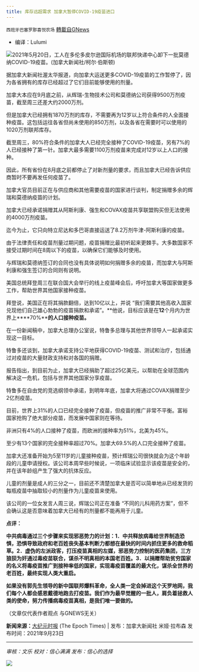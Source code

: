 ```yaml
---
title: 库存远超需求 加拿大暂停COVID-19疫苗进口
---
```

`西班牙巴塞罗那喜悦农场` [轉載自GNews](https://gnews.org/zh-hans/1550586/)

- 编译：Lulumi


![](https://assets.gnews.org/wp-content/uploads/2021/09/unknown-1-22.png)2021年5月20日，工人在多伦多皮尔逊国际机场的联邦快递中心卸下一批莫德纳COVID-19疫苗。(加拿大新闻社/柯尔·伯斯顿)

据加拿大新闻社渥太华报道，向加拿大运送更多COVID-19疫苗的工作暂停了，因为各省拥有的库存已经超过了它们目前能够使用的剂量。

加拿大本应在9月底之前，从辉瑞-生物技术公司和莫德纳公司获得9500万剂疫苗，截至周三还差大约2000万剂。

但是加拿大已经拥有1870万剂的库存，不需要再为12岁以上符合条件的人全面接种疫苗。这包括运往各省但尚未使用的850万剂，以及各省在需要时可以使用的1020万剂联邦库存。

截至周三，80%符合条件的加拿大人已经完全接种了COVID-19疫苗，另有7%的人已经接种了第一针。加拿大最多需要1100万剂疫苗来完成对12岁以上人口的接种。

因此，所有省份在8月底之前都停止了对新剂量的要求，而且加拿大已经告诉供应商暂时不要再发任何疫苗了。

加拿大官员目前正在与供应商和其他需要疫苗的国家进行谈判，制定捐赠多余的辉瑞和莫德纳疫苗的计划。

加拿大已经承诺捐赠其从阿斯利康、强生和COVAX疫苗共享联盟购买但无法使用的4000万剂疫苗。

迄今为止，它只向特立尼达和多巴哥直接运送了8.2万剂牛津-阿斯利康的疫苗。

由于法律责任和疫苗剂量过期问题，疫苗捐赠比最初听起来更棘手。大多数国家不接受过期时间在8周以下的疫苗，以确保它们能够及时使用。

与辉瑞和莫德纳签订的合同也没有具体说明如何捐赠多余的疫苗，而加拿大与阿斯利康和强生签订的合同则有说明。

美国总统拜登周三在联合国大会举行的线上疫苗峰会后，呼吁加拿大等国家做更多工作，帮助世界其他国家接种疫苗。

拜登说，美国正在将其捐款翻倍，达到10亿以上，并说 “我们需要其他高收入国家兑现他们自己雄心勃勃的疫苗捐款和承诺”。**他说，目标应该是在****12****个月内为世界上****70%****的人口接种疫苗。**

在一份新闻稿中，加拿大总理办公室说，特鲁多总理与其他世界领导人一起承诺实现这一目标。

特鲁多还谈到，加拿大承诺支持公平地获得COVID-19疫苗、测试和治疗，包括通过对疫苗的大量财政支持和对各国的捐赠。

报告指出，到目前为止，加拿大已经捐助了超过25亿美元，以帮助在全球范围内解决这一危机，包括与世界其他国家分享疫苗。

特鲁多在自由党的竞选纲领中承诺，到明年年底，加拿大将通过COVAX捐赠至少2亿剂疫苗。

目前，世界上31%的人口已经完全接种了疫苗，但疫苗的推广非常不平衡。富裕国家抢购了绝大部分疫苗，而发展中国家则在等待。

非洲只有4%的人口接种了疫苗，而欧洲的接种率为51%，北美为45%。

至少有13个国家的完全接种率超过70%。加拿大69.5%的人口完全接种了疫苗。

加拿大还准备开始为5至11岁的儿童接种疫苗，预计辉瑞公司很快就会为这个年龄段的儿童申请授权。该公司本周早些时候说，一项临床试验显示该疫苗是安全的，并在该年龄组产生了强大的抗体反应。

儿童的剂量是成人的三分之一，目前还不清楚加拿大是否可以简单地从已经发货的每瓶疫苗中抽取较小的剂量作为儿童疫苗来使用。

该公司的一位女发言人周三说，辉瑞公司正在准备 “不同的儿科用药方案”，但不会确认这是否意味着加拿大已经有的剂量都不能再用于儿童。

**点评：**

**中共病毒通过三个步骤来实现邪恶势力的计划：****1****．中共释放病毒给世界制造恐惧，恐惧导致政府和老百姓丧失基本判断力都想在最快的时间内抓住更多的救命稻草。****2****．虚伪的左派政客，打压疫苗真相的左媒，邪恶势力控制的医药集团，三方狼狈为奸通过毒疫苗联合，谋杀不明真相的本国老百姓。****3****．以捐赠帮助贫穷国家的名义将毒疫苗推广到接种率低的国家，实现毒疫苗覆盖的最大化，谋杀全世界的老百姓，最终实现人类大重启。**

**如果没有郭先生领导的新中国联邦爆料革命，全人类一定会掉进这个天罗地网，我们每个人都会感恩戴德地跑去打疫苗。我们作为最早觉醒的一批人，肩负着拯救人类的使命，努力传播病毒疫苗真相，是我们唯一要做的。**

（文章仅代表作者观点 与GNEWS无关）

**新闻来源：**[大纪元时报](https://www.theepochtimes.com/canada-paused-covid-19-vaccine-deliveries-as-supply-far-exceeds-demand_4012177.html) (The Epoch Times) | 发布：加拿大新闻社 米娅·拉布森 发布时间：2021年9月23日

* * *

*审核：文乐
校对：信心满满
发布：信心的选择*

![](https://assets.gnews.org/wp-content/uploads/2021/09/GNEWS_CH..jpeg)
